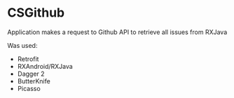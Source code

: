 # CSGithub
Application makes a request to Github API to retrieve all issues from RXJava

Was used:
- Retrofit
- RXAndroid/RXJava
- Dagger 2
- ButterKnife
- Picasso
